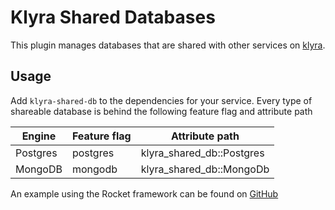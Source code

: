 # Klyra Shared Databases
This plugin manages databases that are shared with other services on [klyra](https://www.klyra.rs).

## Usage
Add `klyra-shared-db` to the dependencies for your service. Every type of shareable database is behind the following feature flag and attribute path

| Engine   | Feature flag | Attribute path              |
|----------|--------------|-----------------------------|
| Postgres | postgres     | klyra_shared_db::Postgres |
| MongoDB  | mongodb      | klyra_shared_db::MongoDb  |

An example using the Rocket framework can be found on [GitHub](https://github.com/klyra-hq/examples/tree/main/rocket/postgres)

